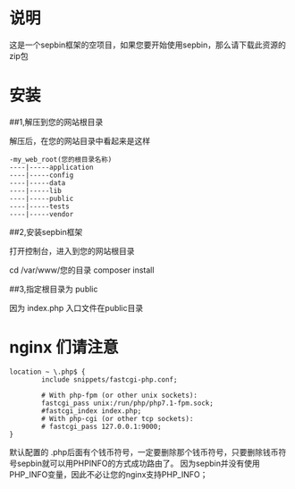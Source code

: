 # 说明

这是一个sepbin框架的空项目，如果您要开始使用sepbin，那么请下载此资源的zip包

# 安装

##1,解压到您的网站根目录

解压后，在您的网站目录中看起来是这样
```
-my_web_root(您的根目录名称)
----|-----application
----|-----config
----|-----data
----|-----lib
----|-----public
----|-----tests
----|-----vendor
```

##2,安装sepbin框架

打开控制台，进入到您的网站根目录

cd /var/www/您的目录
composer install


##3,指定根目录为 public

因为 index.php 入口文件在public目录


# nginx 们请注意

```
location ~ \.php$ {
		include snippets/fastcgi-php.conf;
	
		# With php-fpm (or other unix sockets):
		fastcgi_pass unix:/run/php/php7.1-fpm.sock;
		#fastcgi_index index.php;
		# With php-cgi (or other tcp sockets):
		# fastcgi_pass 127.0.0.1:9000;
}
```

默认配置的 .php后面有个钱币符号，一定要删除那个钱币符号，只要删除钱币符号sepbin就可以用PHPINFO的方式成功路由了。
因为sepbin并没有使用PHP_INFO变量，因此不必让您的nginx支持PHP_INFO；
  
